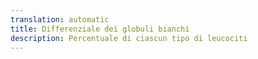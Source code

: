 ```yaml
---
translation: automatic
title: Differenziale dei globuli bianchi
description: Percentuale di ciascun tipo di leucociti
---
```

